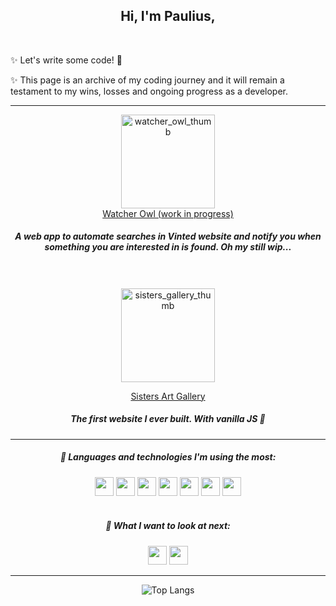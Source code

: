 <h2 align="center">
Hi, I'm Paulius,
</h2>
<br />
<div>
  
✨ Let's write some code! :raised_hands:

✨ This page is an archive of my coding journey and it will remain a testament to my wins, losses and ongoing progress as a developer.
</div>

<hr/>

<div align="center">
<a href="https://watcher-owl.vercel.app"><img width="150" alt="watcher_owl_thumb" src="https://github.com/pauliusgin/pauliusgin/assets/140472668/d7c94be7-cc51-4323-a020-1c8409b7db0e"></a><br/>
<a href="https://watcher-owl.vercel.app">Watcher Owl (work in progress)<a/><br/>
  
  ##### A web app to automate searches in Vinted website and notify you when something you are interested in is found. Oh my still wip...
<br/>
  <br/>
<a href="https://sistersartgallery.netlify.app"><img width="150" alt="sisters_gallery_thumb" src="https://github.com/pauliusgin/pauliusgin/assets/140472668/ba51ae6e-8007-40da-b4e8-51d1fbf2949e"></a><br/>
  
<a href="https://sistersartgallery.netlify.app">Sisters Art Gallery</a> <br/>

  ##### The first website I ever built. With vanilla JS 🤡
  
</div>

---

<div align="center">
  
##### 🌱 Languages and technologies I'm using the most:

<img src="https://img.shields.io/badge/-TypeScript-000?&logo=TypeScript" height="30">
<img src="https://img.shields.io/badge/-Node-000?&logo=Node.js" height="30">
<img src="https://img.shields.io/badge/-Express-000?&logo=Express" height="30">
<img src="https://img.shields.io/badge/-postgresql-000?&logo=postgresql" height="30">
<img src="https://img.shields.io/badge/-MongoDB-000?&logo=MongoDB" height="30">
<img src="https://img.shields.io/badge/-Git-000?&logo=Git" height="30">
<img src="https://img.shields.io/badge/-Docker-000?&logo=Docker" height="30">
<br />
<br />

##### :telescope: What I want to look at next:

<img src="https://img.shields.io/badge/-htmx-000?&logo=htmx" height="30">
<img src="https://img.shields.io/badge/C-000?&logo=C" height="30">
</div>

  ---
  
<div align="center">

![Top Langs](https://github-readme-stats.vercel.app/api/top-langs/?username=pauliusgin&exclude_repo=pauliusgin,HTML,JavaScript,TypeScript,react-shop.react-shop-backend&layout=compact&hide_border=true&bg_color=0D1117&title_color=ffffff&text_color=ffffff)
  
</div>
